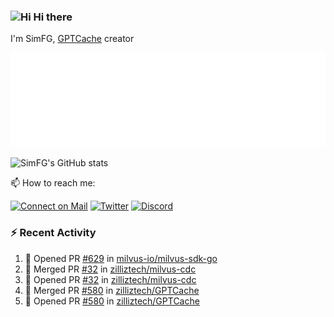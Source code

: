 ### <img src='https://qpluspicture.oss-cn-beijing.aliyuncs.com/6LjjQA/Hi.gif' alt='Hi' width="24"/> Hi there

I'm SimFG, [GPTCache](https://github.com/zilliztech/GPTCache) creator

![Metrics 👋](/metrics.plugin.followup.user.svg)

![SimFG's GitHub stats](https://github-readme-stats.vercel.app/api?username=SimFG&show_icons=true&theme=radical&count_private=true)

📫 How to reach me:

[![Connect on Mail](https://img.shields.io/badge/Ask%20me-anything-1abc9c.svg)](mailto:1142838399@qq.com)
[![Twitter](https://img.shields.io/twitter/follow/FogSim?style=social)](https://twitter.com/FogSim)
[![Discord](https://img.shields.io/discord/1092648432495251507?label=Discord&logo=discord)](https://discord.gg/Q8C6WEjSWV)

### :zap: Recent Activity

<!--START_SECTION:activity-->
1. 💪 Opened PR [#629](https://github.com/milvus-io/milvus-sdk-go/pull/629) in [milvus-io/milvus-sdk-go](https://github.com/milvus-io/milvus-sdk-go)
2. 🎉 Merged PR [#32](https://github.com/zilliztech/milvus-cdc/pull/32) in [zilliztech/milvus-cdc](https://github.com/zilliztech/milvus-cdc)
3. 💪 Opened PR [#32](https://github.com/zilliztech/milvus-cdc/pull/32) in [zilliztech/milvus-cdc](https://github.com/zilliztech/milvus-cdc)
4. 🎉 Merged PR [#580](https://github.com/zilliztech/GPTCache/pull/580) in [zilliztech/GPTCache](https://github.com/zilliztech/GPTCache)
5. 💪 Opened PR [#580](https://github.com/zilliztech/GPTCache/pull/580) in [zilliztech/GPTCache](https://github.com/zilliztech/GPTCache)
<!--END_SECTION:activity-->

